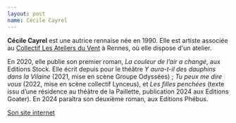 ```yaml
---
layout: post
name: Cécile Cayrel
---
```

**Cécile Cayrel** est une autrice rennaise née en 1990. Elle est artiste associée au [Collectif Les Ateliers du Vent](https://www.lesateliersduvent.org/lieu-collectif/le-collectif-ateliers-du-vent/) à Rennes, où elle dispose d'un atelier.

En 2020, elle publie son premier roman, *La couleur de l’air a changé*, aux Editions Stock. Elle écrit depuis pour le théâtre *Y aura-t-il des dauphins dans la Vilaine* (2021, mise en scène Groupe Odyssées) ; *Tu peux me dire vous* (2022, mise en scène collectif Lynceus), et *Les filles penchées* (texte issu d’une résidence au théâtre de la Paillette, publication 2024 aux Editions Goater). En 2024 paraîtra son deuxième roman, aux Editions Phébus.

[Son site internet](https://www.cecilecayrel.com/)